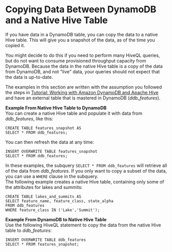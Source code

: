 # Copying Data Between DynamoDB and a Native Hive Table<a name="EMRforDynamoDB.CopyingData.NativeHive"></a>

If you have data in a DynamoDB table, you can copy the data to a native Hive table\. This will give you a snapshot of the data, as of the time you copied it\. 

You might decide to do this if you need to perform many HiveQL queries, but do not want to consume provisioned throughput capacity from DynamoDB\. Because the data in the native Hive table is a copy of the data from DynamoDB, and not "live" data, your queries should not expect that the data is up\-to\-date\.

The examples in this section are written with the assumption you followed the steps in [Tutorial: Working with Amazon DynamoDB and Apache Hive](EMRforDynamoDB.Tutorial.md) and have an external table that is mastered in DynamoDB \(*ddb\_features*\)\.

**Example From Native Hive Table to DynamoDB**  
You can create a native Hive table and populate it with data from *ddb\_features*, like this:  

```
CREATE TABLE features_snapshot AS
SELECT * FROM ddb_features;
```
You can then refresh the data at any time:  

```
INSERT OVERWRITE TABLE features_snapshot
SELECT * FROM ddb_features;
```
In these examples, the subquery `SELECT * FROM ddb_features` will retrieve all of the data from *ddb\_features*\. If you only want to copy a subset of the data, you can use a `WHERE` clause in the subquery\.  
The following example creates a native Hive table, containing only some of the attributes for lakes and summits:  

```
CREATE TABLE lakes_and_summits AS
SELECT feature_name, feature_class, state_alpha
FROM ddb_features
WHERE feature_class IN ('Lake','Summit');
```

**Example From DynamoDB to Native Hive Table**  
Use the following HiveQL statement to copy the data from the native Hive table to *ddb\_features*:  

```
INSERT OVERWRITE TABLE ddb_features
SELECT * FROM features_snapshot;
```